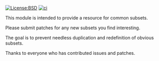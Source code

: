 [![License:BSD](https://img.shields.io/badge/License-BSD-yellow.svg)](https://opensource.org/licenses/BSD-2-Clause)
[![ci](https://github.com/bradclawsie/Subsets-Common/workflows/test/badge.svg)](https://github.com/bradclawsie/Subsets-Common/actions)

This module is intended to provide a resource for common subsets.

Please submit patches for any new subsets you find interesting.

The goal is to prevent needless duplication and redefinition of obvious subsets.

Thanks to everyone who has contributed issues and patches.
